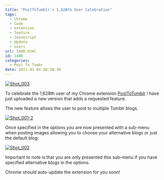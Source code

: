 ```yaml
---
title: "PostToTumblr's 1,628th User Celebration"
tags:
  - chrome
  - Code
  - extension
  - feature
  - Javascript
  - Update
  - users
url: 1480.html
id: 1480
categories:
  - Post To Tumbr
date: 2011-01-04 20:58:30
---
```


[![](https://mikecann.co.uk/wp-content/uploads/2011/01/Shot_003.png "Shot_003")](https://mikecann.co.uk/wp-content/uploads/2011/01/Shot_003.png)

To celebrate the 1,628th user of my Chrome extension [PostToTumblr](https://chrome.google.com/extensions/detail/dbpicbbcpanckagpdjflgojlknomoiah) I have just uploaded a new version that adds a requested feature.

<!-- more -->

The new feature allows the user to post to multiple Tumblr blogs.

[![](https://mikecann.co.uk/wp-content/uploads/2011/01/Shot_001-2-276x300.png "Shot_001-2")](https://mikecann.co.uk/wp-content/uploads/2011/01/Shot_001-2.png)

Once specified in the options you are now presented with a sub-menu when posting images allowing you to choose your alternative blogs or just the default blog:

[![](https://mikecann.co.uk/wp-content/uploads/2011/01/Shot_002.png "Shot_002")](https://mikecann.co.uk/wp-content/uploads/2011/01/Shot_002.png)

Important to note is that you are only presented this sub-menu if you have specified alternative blogs in the options.

Chrome should auto-update the extension for you soon!
